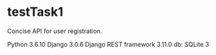 # testTask1

Concise API for user registration.

Python 3.6.10
Django 3.0.6
Django REST framework 3.11.0
db: SQLite 3
